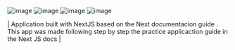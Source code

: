 ![image](https://github.com/user-attachments/assets/05db1428-7096-445a-9144-f89802287708)
![image](https://github.com/user-attachments/assets/91a0ff3d-feb9-4f16-95c1-1657fb4c7a97)
![image](https://github.com/user-attachments/assets/2b5cff5d-d324-4ed7-b381-552c3b575b8d)
![image](https://github.com/user-attachments/assets/ebf4b6cd-4b47-482d-8fc6-a44592490f1d)

| Application built with NextJS based on the Next documentacion guide . This app was made following step by step the practice applicaction guide in the Next JS docs  |
